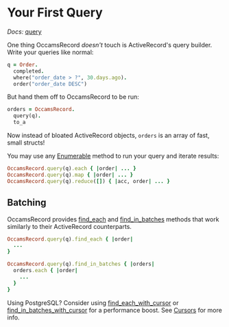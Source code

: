 # Your First Query

*Docs:* [query](https://www.rubydoc.info/gems/occams-record/OccamsRecord%2Equery)

One thing OccamsRecord *doesn't* touch is ActiveRecord's query builder. Write your queries like normal:

```ruby
q = Order.
  completed.
  where("order_date > ?", 30.days.ago).
  order("order_date DESC")
```

But hand them off to OccamsRecord to be run:

```ruby
orders = OccamsRecord.
  query(q).
  to_a
```

Now instead of bloated ActiveRecord objects, `orders` is an array of fast, small structs!

You may use any [Enumerable](https://ruby-doc.org/core-3.0.2/Enumerable.html) method to run your query and iterate results:

```ruby
OccamsRecord.query(q).each { |order| ... }
OccamsRecord.query(q).map { |order| ... }
OccamsRecord.query(q).reduce([]) { |acc, order| ... }
```

## Batching

OccamsRecord provides [find_each](https://www.rubydoc.info/gems/occams-record/OccamsRecord%2FQuery:find_each) and [find_in_batches](https://www.rubydoc.info/gems/occams-record/OccamsRecord%2FQuery:find_in_batches) methods that work similarly to their ActiveRecord counterparts.

```ruby
OccamsRecord.query(q).find_each { |order|
  ...
}

OccamsRecord.query(q).find_in_batches { |orders|
  orders.each { |order|
    ...
  }
}
```

Using PostgreSQL? Consider using [find_each_with_cursor](https://www.rubydoc.info/gems/occams-record/OccamsRecord%2FBatches%2FCursorHelpers:find_each_with_cursor) or [find_in_batches_with_cursor](https://www.rubydoc.info/gems/occams-record/OccamsRecord%2FBatches%2FCursorHelpers:find_in_batches_with_cursor) for a performance boost. See [Cursors](../advanced/cursors.md) for more info.
